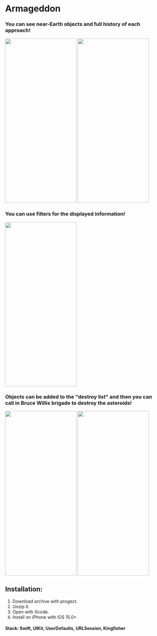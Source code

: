 # Armageddon

### You can see near-Earth objects and full history of each approach!
<img src="https://user-images.githubusercontent.com/87662841/166103272-15637364-6957-4df9-a99e-dd5e9a402b38.png" width="230" height="530"> <img src="https://user-images.githubusercontent.com/87662841/166103284-f1bfb629-9733-400e-b130-2729fb448116.png" width="230" height="530"> 

### You can use filters for the displayed information!
<img src="https://user-images.githubusercontent.com/87662841/166103576-d0ebb2dc-d7d6-41d2-8bee-68b9811a2a91.png" width="230" height="530">

### Objects can be added to the "destroy list" and then you can call in Bruce Willis brigade to destroy the asteroids! 
<img src="https://user-images.githubusercontent.com/87662841/166103276-ec55bc22-1603-43f8-9e78-7e2cef47735d.png" width="230" height="530"> <img src="https://user-images.githubusercontent.com/87662841/166103509-0a5cdbc9-d355-489e-98bb-1cc3fba9f48d.png" width="230" height="530"> 

## Installation: 
1. Download archive with progect.
2. Unzip it.
3. Open with Xcode.
4. Install on iPhone with iOS 15.0+

#### Stack: Swift, UIKit, UserDefaults, URLSession, Kingfisher

